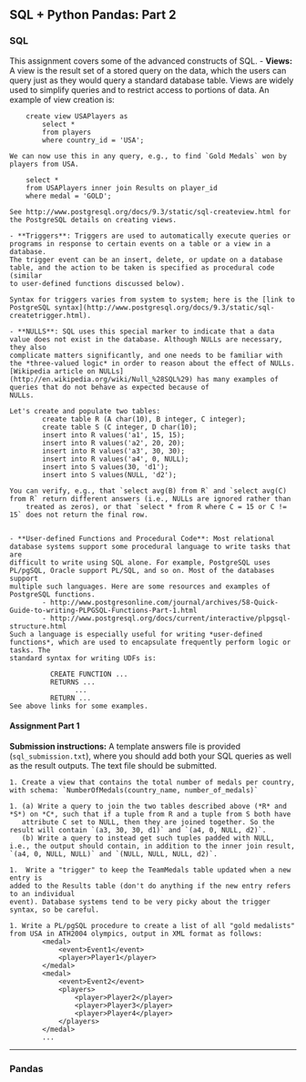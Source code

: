 ## SQL + Python Pandas: Part 2


### SQL

This assignment covers some of the advanced constructs of SQL. 
    - **Views:** A view is the result set of a stored query on the data, which the users can query just as they would query a standard database table. Views are widely used to simplify queries and to restrict access to portions of data. An example of view creation is:

        create view USAPlayers as
            select * 
            from players
            where country_id = 'USA';

    We can now use this in any query, e.g., to find `Gold Medals` won by players from USA.

        select *
        from USAPlayers inner join Results on player_id
        where medal = 'GOLD';

    See http://www.postgresql.org/docs/9.3/static/sql-createview.html for the PostgreSQL details on creating views.

    - **Triggers**: Triggers are used to automatically execute queries or programs in response to certain events on a table or a view in a database.
    The trigger event can be an insert, delete, or update on a database table, and the action to be taken is specified as procedural code (similar
    to user-defined functions discussed below).

    Syntax for triggers varies from system to system; here is the [link to PostgreSQL syntax](http://www.postgresql.org/docs/9.3/static/sql-createtrigger.html).

    - **NULLS**: SQL uses this special marker to indicate that a data value does not exist in the database. Although NULLs are necessary, they also
    complicate matters significantly, and one needs to be familiar with the *three-valued logic* in order to reason about the effect of NULLs.
    [Wikipedia article on NULLs](http://en.wikipedia.org/wiki/Null_%28SQL%29) has many examples of queries that do not behave as expected because of
    NULLs.

    Let's create and populate two tables: 
            create table R (A char(10), B integer, C integer);
            create table S (C integer, D char(10);
            insert into R values('a1', 15, 15);
            insert into R values('a2', 20, 20);
            insert into R values('a3', 30, 30);
            insert into R values('a4', 0, NULL);
            insert into S values(30, 'd1');
            insert into S values(NULL, 'd2');

    You can verify, e.g., that `select avg(B) from R` and `select avg(C) from R` return different answers (i.e., NULLs are ignored rather than
        treated as zeros), or that `select * from R where C = 15 or C != 15` does not return the final row.


    - **User-defined Functions and Procedural Code**: Most relational database systems support some procedural language to write tasks that are
    difficult to write using SQL alone. For example, PostgreSQL uses PL/pgSQL, Oracle support PL/SQL, and so on. Most of the databases support
    multiple such languages. Here are some resources and examples of PostgreSQL functions.
            - http://www.postgresonline.com/journal/archives/58-Quick-Guide-to-writing-PLPGSQL-Functions-Part-1.html
            - http://www.postgresql.org/docs/current/interactive/plpgsql-structure.html
    Such a language is especially useful for writing *user-defined functions*, which are used to encapsulate frequently perform logic or tasks. The
    standard syntax for writing UDFs is: 

              CREATE FUNCTION ...
              RETURNS ...
                    ...
              RETURN ...
    See above links for some examples.


#### Assignment Part 1

**Submission instructions:** A template answers file is provided (`sql_submission.txt`), where you should add both your SQL queries as well as the result outputs. The text file should be submitted.

    1. Create a view that contains the total number of medals per country, with schema: `NumberOfMedals(country_name, number_of_medals)` 

    1. (a) Write a query to join the two tables described above (*R* and *S*) on *C*, such that if a tuple from R and a tuple from S both have
       attribute C set to NULL, then they are joined together. So the result will contain `(a3, 30, 30, d1)` and `(a4, 0, NULL, d2)`.
       (b) Write a query to instead get such tuples padded with NULL, i.e., the output should contain, in addition to the inner join result, `(a4, 0, NULL, NULL)` and `(NULL, NULL, NULL, d2)`.

    1.  Write a "trigger" to keep the TeamMedals table updated when a new entry is
    added to the Results table (don't do anything if the new entry refers to an individual
    event). Database systems tend to be very picky about the trigger syntax, so be careful.

    1. Write a PL/pgSQL procedure to create a list of all "gold medalists" from USA in ATH2004 olympics, output in XML format as follows:
            <medal>
                <event>Event1</event>      
                <player>Player1</player>  
            </medal>
            <medal>
                <event>Event2</event>      
                <players>
                    <player>Player2</player>
                    <player>Player3</player>
                    <player>Player4</player>
                </players>
            </medal>
            ...

---

### Pandas


